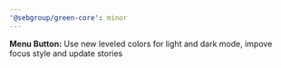 ```yaml
---
'@sebgroup/green-core': minor
---
```


**Menu Button:** Use new leveled colors for light and dark mode, impove focus style and update stories

